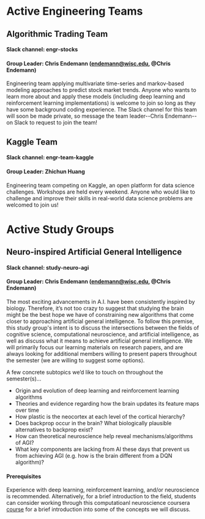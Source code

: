 # Active Engineering Teams

## Algorithmic Trading Team
#### Slack channel: engr-stocks
#### Group Leader: Chris Endemann (endemann@wisc.edu, @Chris Endemann)
Engineering team applying multivariate time-series and markov-based modeling approaches to predict stock market trends. Anyone who wants to learn more about and apply these models (including deep learning and reinforcement learning implementations) is welcome to join so long as they have some background coding experience. The Slack channel for this team will soon be made private, so message the team leader--Chris Endemann--on Slack to request to join the team!

## Kaggle Team
#### Slack channel: engr-team-kaggle
#### Group Leader: Zhichun Huang
Engineering team competing on Kaggle, an open platform for data science challenges. Workshops are held every weekend. Anyone who would like to challenge and improve their skills in real-world data science problems are welcomed to join us!



# Active Study Groups

## Neuro-inspired Artificial General Intelligence
#### Slack channel: study-neuro-agi
#### Group Leader: Chris Endemann (endemann@wisc.edu, @Chris Endemann)
The most exciting advancements in A.I. have been consistently inspired by biology. Therefore, it’s not too crazy to suggest that studying the brain might be the best hope we have of constraining new algorithms that come closer to approaching artificial general intelligence. To follow this premise, this study group's intent is to discuss the intersections between the fields of cognitive science, computational neuroscience, and artificial intelligence, as well as discuss what it means to achieve artificial general intelligence. We will primarily focus our learning materials on research papers, and are always looking for additional members willing to present papers throughout the semester (we are willing to suggest some options).

A few concrete subtopics we’d like to touch on throughout the semester(s)…
- Origin and evolution of deep learning and reinforcement learning algorithms
- Theories and evidence regarding how the brain updates its feature maps over time
- How plastic is the neocortex at each level of the cortical hierarchy?
- Does backprop occur in the brain? What biologically plausible alternatives to backprop exist?
- How can theoretical neuroscience help reveal mechanisms/algorithms of AGI?
- What key components are lacking from AI these days that prevent us from achieving AGI (e.g. how is the brain different from a DQN algorithm)?

#### Prerequisites
Experience with deep learning, reinforcement learning, and/or neuroscience is recommended. Alternatively, for a brief introduction to the field, students can consider working through this computatioanl neuroscience coursera [course](https://www.coursera.org/learn/computational-neuroscience#syllabus) for a brief introduction into some of the concepts we will discuss.
